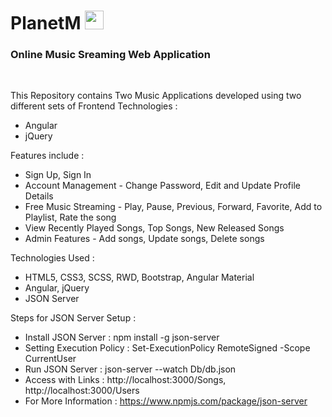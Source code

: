 <h1>PlanetM <img src="https://user-images.githubusercontent.com/53929078/142016796-cbc4f225-8586-46e4-b059-ce34963a3a5b.png" width="30" height="30"/></h1>
<h3>Online Music Sreaming Web Application</h3><br>


This Repository contains Two Music Applications developed using two different sets of Frontend Technologies : 
- Angular
- jQuery

Features include : 
- Sign Up, Sign In
- Account Management - Change Password, Edit and Update Profile Details
- Free Music Streaming - Play, Pause, Previous, Forward, Favorite, Add to Playlist, Rate the song
- View Recently Played Songs, Top Songs, New Released Songs
- Admin Features - Add songs, Update songs, Delete songs

Technologies Used : 
- HTML5, CSS3, SCSS, RWD, Bootstrap, Angular Material
- Angular, jQuery
- JSON Server

Steps for JSON Server Setup : 
- Install JSON Server : npm install -g json-server
- Setting Execution Policy : Set-ExecutionPolicy RemoteSigned -Scope CurrentUser
- Run JSON Server : json-server --watch Db/db.json
- Access with Links : http://localhost:3000/Songs, http://localhost:3000/Users
- For More Information : https://www.npmjs.com/package/json-server

